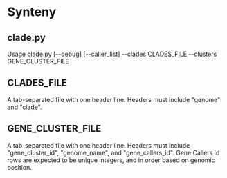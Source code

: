 # Synteny #

## clade.py ##
Usage clade.py [--debug] [--caller_list] --clades CLADES_FILE --clusters GENE_CLUSTER_FILE


## CLADES_FILE ##
A tab-separated file with one header line. Headers must include "genome" and "clade". 

## GENE_CLUSTER_FILE ##
A tab-separated file with one header line. Headers must include "gene_cluster_id", "genome_name", and "gene_callers_id". 
Gene Callers Id rows are expected to be unique integers, and in order based on genomic position. 
